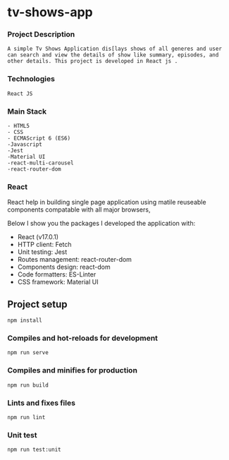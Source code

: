 # tv-shows-app

### Project Description

```
A simple Tv Shows Application dis[lays shows of all generes and user can search and view the details of show like summary, episodes, and other details. This project is developed in React js .
```

### Technologies

```
React JS
```

### Main Stack

```
- HTML5
- CSS
- ECMAScript 6 (ES6)
-Javascript
-Jest
-Material UI
-react-multi-carousel
-react-router-dom
```

### React

React help in building single page application using matile reuseable components compatable with all major browsers,

Below I show you the packages I developed the application with:

- React (v17.0.1)
- HTTP client: Fetch
- Unit testing: Jest
- Routes management: react-router-dom
- Components design: react-dom
- Code formatters: ES-Linter
- CSS framework: Material UI

## Project setup

```
npm install
```

### Compiles and hot-reloads for development

```
npm run serve
```

### Compiles and minifies for production

```
npm run build
```

### Lints and fixes files

```
npm run lint
```

### Unit test

```
npm run test:unit
```
